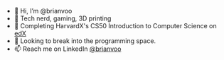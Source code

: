 - 👋 Hi, I’m @brianvoo
- 👀 Tech nerd, gaming, 3D printing
- 🌱 Completing HarvardX's CS50 Introduction to Computer Science on <a href="https://www.edx.org/course/introduction-computer-science-harvardx-cs50x">edX</a>
- 💞️ Looking to break into the programming space.
- 📫 Reach me on LinkedIn <a href="https://www.linkedin.com/in/brianvoo">@brianvoo</a>

<!---
brianvoo/brianvoo is a ✨ special ✨ repository because its `README.md` (this file) appears on your GitHub profile.
You can click the Preview link to take a look at your changes.
--->
